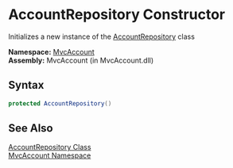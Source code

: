 AccountRepository Constructor
=============================
Initializes a new instance of the [AccountRepository][1] class

**Namespace:** [MvcAccount][2]  
**Assembly:** MvcAccount (in MvcAccount.dll)

Syntax
------

```csharp
protected AccountRepository()
```


See Also
--------
[AccountRepository Class][1]  
[MvcAccount Namespace][2]  

[1]: README.md
[2]: ../README.md